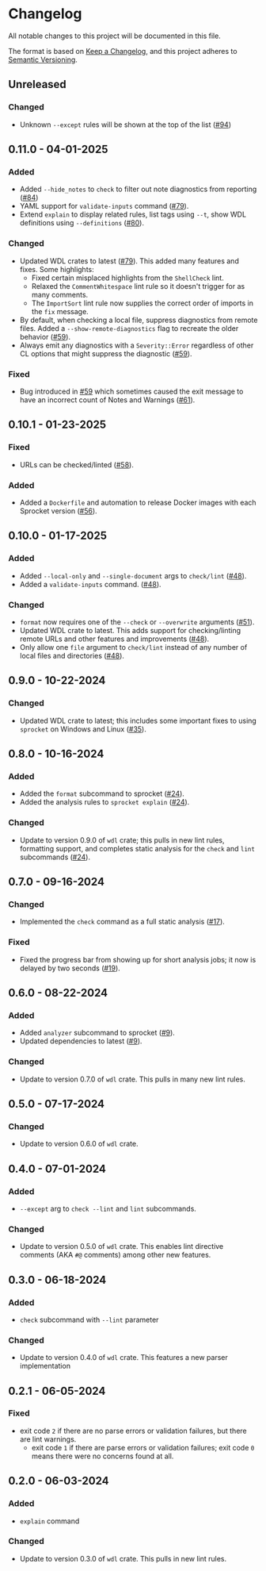 # Changelog

All notable changes to this project will be documented in this file.

The format is based on [Keep a Changelog](https://keepachangelog.com/en/1.1.0/),
and this project adheres to [Semantic Versioning](https://semver.org/spec/v2.0.0.html).

## Unreleased

### Changed

* Unknown `--except` rules will be shown at the top of the list ([#94](https://github.com/stjude-rust-labs/sprocket/pull/94))

## 0.11.0 - 04-01-2025

### Added

* Added `--hide_notes` to `check` to filter out note diagnostics from reporting ([#84](https://github.com/stjude-rust-labs/sprocket/pull/84))
* YAML support for `validate-inputs` command ([#79](https://github.com/stjude-rust-labs/sprocket/pull/79)).
* Extend `explain` to display related rules, list tags using `--t`, show WDL definitions using `--definitions` ([#80](https://github.com/stjude-rust-labs/sprocket/pull/80)).

### Changed

* Updated WDL crates to latest ([#79](https://github.com/stjude-rust-labs/sprocket/pull/79)). This added many features and fixes. Some highlights:
    * Fixed certain misplaced highlights from the `ShellCheck` lint.
    * Relaxed the `CommentWhitespace` lint rule so it doesn't trigger for as many comments.
    * The `ImportSort` lint rule now supplies the correct order of imports in the `fix` message.
* By default, when checking a local file, suppress diagnostics from remote files. Added a `--show-remote-diagnostics`
  flag to recreate the older behavior ([#59](https://github.com/stjude-rust-labs/sprocket/pull/59)).
* Always emit any diagnostics with a `Severity::Error` regardless of other CL options that might suppress the diagnostic
  ([#59](https://github.com/stjude-rust-labs/sprocket/pull/59)).

### Fixed

* Bug introduced in [#59](https://github.com/stjude-rust-labs/sprocket/pull/59) which sometimes caused the exit message
  to have an incorrect count of Notes and Warnings ([#61](https://github.com/stjude-rust-labs/sprocket/pull/61)).

## 0.10.1 - 01-23-2025

### Fixed

* URLs can be checked/linted ([#58](https://github.com/stjude-rust-labs/sprocket/pull/58)). 

### Added

* Added a `Dockerfile` and automation to release Docker images with each Sprocket version ([#56](https://github.com/stjude-rust-labs/sprocket/pull/56)).

## 0.10.0 - 01-17-2025

### Added

* Added `--local-only` and `--single-document` args to `check/lint` ([#48](https://github.com/stjude-rust-labs/sprocket/pull/48)).
* Added a `validate-inputs` command. ([#48](https://github.com/stjude-rust-labs/sprocket/pull/48)).

### Changed

* `format` now requires one of the `--check` or `--overwrite` arguments ([#51](https://github.com/stjude-rust-labs/sprocket/pull/51)).
* Updated WDL crate to latest. This adds support for
  checking/linting remote URLs and other features and improvements ([#48](https://github.com/stjude-rust-labs/sprocket/pull/48)).
* Only allow one `file` argument to `check/lint` instead of any number of local files and directories
  ([#48](https://github.com/stjude-rust-labs/sprocket/pull/48)).

## 0.9.0 - 10-22-2024

### Changed

* Updated WDL crate to latest; this includes some important fixes to using
  `sprocket` on Windows and Linux ([#35](https://github.com/stjude-rust-labs/sprocket/pull/35)).

## 0.8.0 - 10-16-2024

### Added

* Added the `format` subcommand to sprocket ([#24](https://github.com/stjude-rust-labs/sprocket/pull/24)).
* Added the analysis rules to `sprocket explain` ([#24](https://github.com/stjude-rust-labs/sprocket/pull/24)).

### Changed

* Update to version 0.9.0 of `wdl` crate; this pulls in new lint rules,
  formatting support, and completes static analysis for the `check` and `lint`
  subcommands ([#24](https://github.com/stjude-rust-labs/sprocket/pull/24)).

## 0.7.0 - 09-16-2024

### Changed

* Implemented the `check` command as a full static analysis ([#17](https://github.com/stjude-rust-labs/sprocket/pull/17)).

### Fixed

* Fixed the progress bar from showing up for short analysis jobs; it now is
  delayed by two seconds ([#19](https://github.com/stjude-rust-labs/sprocket/pull/19)).

## 0.6.0 - 08-22-2024

### Added

* Added `analyzer` subcommand to sprocket ([#9](https://github.com/stjude-rust-labs/sprocket/pull/9)).
* Updated dependencies to latest ([#9](https://github.com/stjude-rust-labs/sprocket/pull/9)).

### Changed

* Update to version 0.7.0 of `wdl` crate. This pulls in many new lint rules.

## 0.5.0 - 07-17-2024

### Changed

* Update to version 0.6.0 of `wdl` crate.

## 0.4.0 - 07-01-2024

### Added

* `--except` arg to `check --lint` and `lint` subcommands.

### Changed

* Update to version 0.5.0 of `wdl` crate. This enables lint directive comments (AKA `#@` comments) among other new features.

## 0.3.0 - 06-18-2024

### Added

* `check` subcommand with `--lint` parameter

### Changed

* Update to version 0.4.0 of `wdl` crate. This features a new parser implementation

## 0.2.1 - 06-05-2024

### Fixed

* exit code `2` if there are no parse errors or validation failures, but there are lint warnings.
  * exit code `1` if there are parse errors or validation failures; exit code `0` means there were no concerns found at all.

## 0.2.0 - 06-03-2024

### Added

* `explain` command

### Changed

* Update to version 0.3.0 of `wdl` crate. This pulls in new lint rules.
